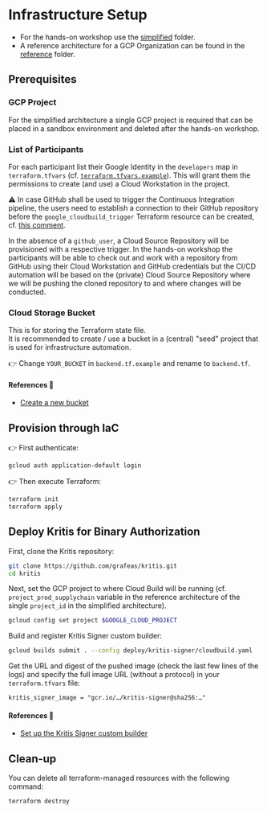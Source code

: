 # Infrastructure Setup

- For the hands-on workshop use the [simplified](simplified/) folder.
- A reference architecture for a GCP Organization can be found in the [reference](reference/) folder.

## Prerequisites

### GCP Project

For the simplified architecture a single GCP project is required that can be placed in a sandbox environment and deleted after the hands-on workshop.

### List of Participants

For each participant list their Google Identity in the `developers` map in `terraform.tfvars` (cf. [`terraform.tfvars.example`](./simplified/terraform.tfvars.example)).
This will grant them the permissions to create (and use) a Cloud Workstation in the project.

⚠️ In case GitHub shall be used to trigger the Continuous Integration pipeline, the users need to establish a connection to their GitHub repository before the `google_cloudbuild_trigger` Terraform resource can be created, cf. [this comment](./simplified/team/apps.tf#L15).

In the absence of a `github_user`, a Cloud Source Repository will be provisioned with a respective trigger.
In the hands-on workshop the participants will be able to check out and work with a repository from GitHub using their Cloud Workstation and GitHub credentials but the CI/CD automation will be based on the (private) Cloud Source Repository where we will be pushing the cloned repository to and where changes will be conducted.

### Cloud Storage Bucket

This is for storing the Terraform state file.  
It is recommended to create / use a bucket in a (central) "seed" project that is used for infrastructure automation.  

👉 Change `YOUR_BUCKET` in `backend.tf.example` and rename to `backend.tf`.

#### References 🔗

- [Create a new bucket](https://cloud.google.com/storage/docs/creating-buckets#create_a_new_bucket)

## Provision through IaC

👉 First authenticate:

```sh
gcloud auth application-default login
```

👉 Then execute Terraform:

```sh
terraform init
terraform apply
```

## Deploy Kritis for Binary Authorization

First, clone the Kritis repository:

```sh
git clone https://github.com/grafeas/kritis.git
cd kritis
```

Next, set the GCP project to where Cloud Build will be running (cf. `project_prod_supplychain` variable in the reference architecture of the single `project_id` in the simplified architecture).

```sh
gcloud config set project $GOOGLE_CLOUD_PROJECT
```

Build and register Kritis Signer custom builder:

```sh
gcloud builds submit . --config deploy/kritis-signer/cloudbuild.yaml
```

Get the URL and digest of the pushed image (check the last few lines of the logs) and specify the full image URL (without a protocol) in your `terraform.tfvars` file:

```
kritis_signer_image = "gcr.io/…/kritis-signer@sha256:…"
```

#### References 🔗

- [Set up the Kritis Signer custom builder](https://cloud.google.com/binary-authorization/docs/creating-attestations-kritis#set_up_the_kritis_signer_custom_builder)


## Clean-up

You can delete all terraform-managed resources with the following command:

```sh
terraform destroy
```
